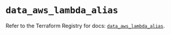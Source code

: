 # `data_aws_lambda_alias`

Refer to the Terraform Registry for docs: [`data_aws_lambda_alias`](https://registry.terraform.io/providers/hashicorp/aws/3.76.1/docs/data-sources/lambda_alias).
